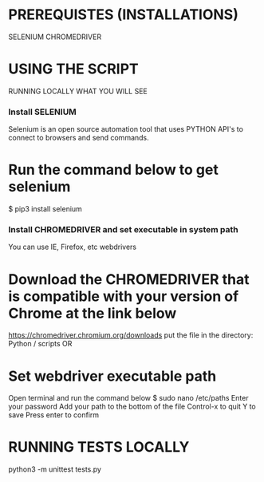 # PREREQUISTES (INSTALLATIONS)
SELENIUM
CHROMEDRIVER

# USING THE SCRIPT
RUNNING LOCALLY
WHAT YOU WILL SEE

### Install SELENIUM
Selenium is an open source automation tool that uses PYTHON API's to connect to browsers and send commands.

# Run the command below to get selenium
$ pip3 install selenium

### Install CHROMEDRIVER and set executable in system path
You can use IE, Firefox, etc webdrivers 

# Download the CHROMEDRIVER that is compatible with your version of Chrome at the link below
https://chromedriver.chromium.org/downloads
put the file in the directory: Python / scripts
OR
# Set webdriver executable path
Open terminal and run the command below
$ sudo nano /etc/paths
Enter your password
Add your path to the bottom of the file
Control-x to quit
Y to save
Press enter to confirm

# RUNNING TESTS LOCALLY
python3 -m unittest tests.py
